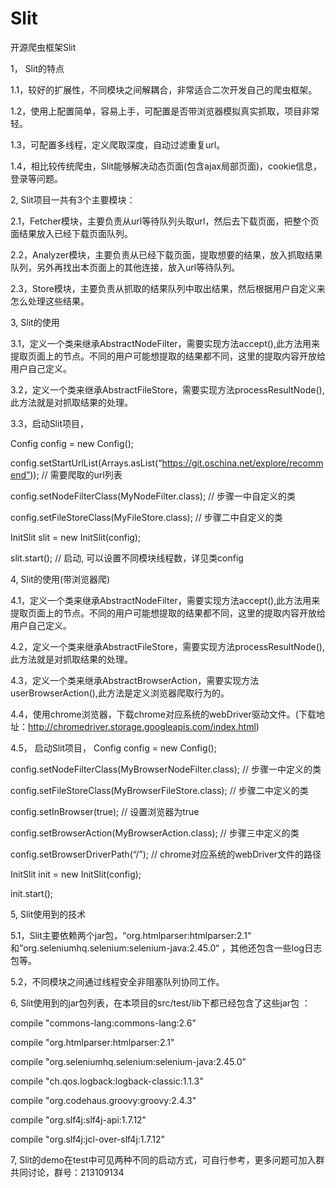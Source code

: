 # Slit
开源爬虫框架Slit

1， Slit的特点

1.1，较好的扩展性，不同模块之间解耦合，非常适合二次开发自己的爬虫框架。

1.2，使用上配置简单，容易上手，可配置是否带浏览器模拟真实抓取，项目非常轻。

1.3，可配置多线程，定义爬取深度，自动过滤重复url。

1.4，相比较传统爬虫，Slit能够解决动态页面(包含ajax局部页面)，cookie信息，登录等问题。





2, Slit项目一共有3个主要模块：

2.1，Fetcher模块，主要负责从url等待队列头取url，然后去下载页面，把整个页面结果放入已经下载页面队列。

2.2，Analyzer模块，主要负责从已经下载页面，提取想要的结果，放入抓取结果队列，另外再找出本页面上的其他连接，放入url等待队列。

2.3，Store模块，主要负责从抓取的结果队列中取出结果，然后根据用户自定义来怎么处理这些结果。




3, Slit的使用

3.1，定义一个类来继承AbstractNodeFilter，需要实现方法accept(),此方法用来提取页面上的节点。不同的用户可能想提取的结果都不同，这里的提取内容开放给用户自己定义。

3.2，定义一个类来继承AbstractFileStore，需要实现方法processResultNode(),此方法就是对抓取结果的处理。

3.3，启动Slit项目，

Config config = new Config();

config.setStartUrlList(Arrays.asList(“https://git.oschina.net/explore/recommend”));    //  需要爬取的url列表

config.setNodeFilterClass(MyNodeFilter.class);                                         //  步骤一中自定义的类

config.setFileStoreClass(MyFileStore.class);                                           //  步骤二中自定义的类

InitSlit slit = new InitSlit(config);

slit.start();                                                       //  启动, 可以设置不同模块线程数，详见类config






4, Slit的使用(带浏览器爬)

4.1，定义一个类来继承AbstractNodeFilter，需要实现方法accept(),此方法用来提取页面上的节点。不同的用户可能想提取的结果都不同，这里的提取内容开放给用户自己定义。

4.2，定义一个类来继承AbstractFileStore，需要实现方法processResultNode(),此方法就是对抓取结果的处理。

4.3，定义一个类来继承AbstractBrowserAction，需要实现方法userBrowserAction(),此方法是定义浏览器爬取行为的。

4.4，使用chrome浏览器，下载chrome对应系统的webDriver驱动文件。(下载地址：http://chromedriver.storage.googleapis.com/index.html)

4.5， 启动Slit项目，
Config config = new Config();

config.setNodeFilterClass(MyBrowserNodeFilter.class);         // 步骤一中定义的类

config.setFileStoreClass(MyBrowserFileStore.class);           // 步骤二中定义的类

config.setInBrowser(true);                                                      // 设置浏览器为true

config.setBrowserAction(MyBrowserAction.class);               // 步骤三中定义的类

config.setBrowserDriverPath(“/”);                 //  chrome对应系统的webDriver文件的路径

InitSlit init = new InitSlit(config);

init.start();





5, Slit使用到的技术

5.1，Slit主要依赖两个jar包，“org.htmlparser:htmlparser:2.1“ 和”org.seleniumhq.selenium:selenium-java:2.45.0“ ，其他还包含一些log日志包等。

5.2，不同模块之间通过线程安全非阻塞队列协同工作。




6, Slit使用到的jar包列表，在本项目的src/test/lib下都已经包含了这些jar包 ：

compile "commons-lang:commons-lang:2.6"

compile "org.htmlparser:htmlparser:2.1"

compile "org.seleniumhq.selenium:selenium-java:2.45.0"

compile "ch.qos.logback:logback-classic:1.1.3"

compile "org.codehaus.groovy:groovy:2.4.3"

compile "org.slf4j:slf4j-api:1.7.12"

compile "org.slf4j:jcl-over-slf4j:1.7.12"



7, Slit的demo在test中可见两种不同的启动方式，可自行参考，更多问题可加入群共同讨论，群号：213109134 


